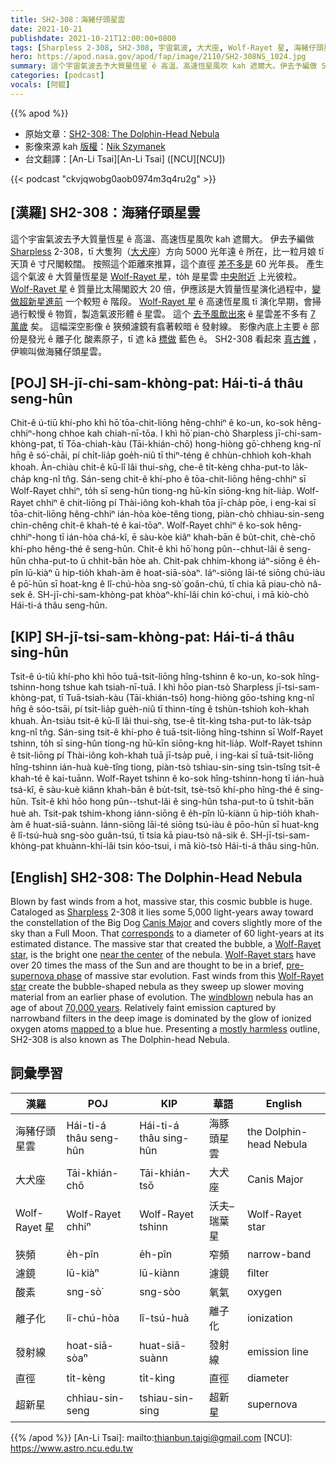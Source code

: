 ```yaml
---
title: SH2-308：海豬仔頭星雲
date: 2021-10-21
publishdate: 2021-10-21T12:00:00+0800
tags: [Sharpless 2-308, SH2-308, 宇宙氣波, 大犬座, Wolf-Rayet 星, 海豬仔頭星雲, 超新星, 恆星風, 恆星演化]
hero: https://apod.nasa.gov/apod/fap/image/2110/SH2-308NS_1024.jpg
summary: 這个宇宙氣波去予大質量恆星 ê 高溫、高速恆星風吹 kah 遮爾大。伊去予編做 SH2-308，tī 大犬座方向 5000 光年遠 ê 所在，比一粒月娘 tī 天頂 ê 寸尺閣較闊。
categories: [podcast]
vocals: [阿錕]
---
```


{{% apod %}}

- 原始文章：[SH2-308: The Dolphin-Head Nebula](https://apod.nasa.gov/apod/ap211021.html)
- 影像來源 kah [版權][copyright]：[Nik Szymanek](http://www.ccdland.net/)
- 台文翻譯：[An-Li Tsai][An-Li Tsai] ([NCU][NCU])

{{< podcast "ckvjqwobg0aob0974m3q4ru2g" >}}

## [漢羅] SH2-308：海豬仔頭星雲
這个宇宙氣波去予大質量恆星 ê 高溫、高速恆星風吹 kah 遮爾大。
伊去予編做 [Sharpless][Sharpless] 2-308，tī 大隻狗（[大犬座][Canis Major]）方向 5000 光年遠 ê 所在，比一粒月娘 tī 天頂 ê 寸尺閣較闊。
按照這个距離來推算，這个直徑 [差不多是][corresponds] 60 光年長。
產生這个氣波 ê 大質量恆星是 [Wolf-Rayet 星][Wolf-Rayet star 1]，to̍h 是星雲 [中央附近][near the center] 上光彼粒。
[Wolf-Rayet 星][Wolf-Rayet stars] ê 質量比太陽閣跤大 20 倍，伊應該是大質量恆星演化過程中，[變做超新星進前][pre-supernova phase] 一个較短 ê 階段。
[Wolf-Rayet 星][Wolf-Rayet star 2] ê 高速恆星風 tī 演化早期，會掃過行較慢 ê 物質，製造氣波形體 ê 星雲。
這个 [去予風歕出來][windblown] ê 星雲差不多有 [7 萬歲][70,000 years] 矣。
這幅深空影像 ê 狹頻濾鏡有翕著較暗 ê 發射線。
影像內底上主要 ê 部份是發光 ê 離子化 酸素原子，tī 遮 kā [標做][mapped to] 藍色 ê。
SH2-308 看起來 [真古錐][mostly harmless] ，伊嘛叫做海豬仔頭星雲。

## [POJ] SH-jī-chi-sam-khòng-pat: Hái-ti-á thâu seng-hûn
Chit-ê ú-tiū khí-pho khì hō͘ tōa-chit-liōng hêng-chhiⁿ ê ko-un, ko-sok hêng-chhiⁿ-hong chhoe kah chiah-nī-tōa.
I khì hō͘ pian-chò Sharpless jī-chi-sam-khòng-pat, tī Tōa-chiah-kàu (Tāi-khián-chō) hong-hiòng gō͘-chheng kng-nî hn̄g ê só͘-chāi, pí chi̍t-lia̍p goe̍h-niû tī thiⁿ-téng ê chhùn-chhioh koh-khah khoah.
Àn-chiàu chit-ê kū-lî lâi thui-sǹg, che-ê ti̍t-kèng chha-put-to la̍k-cha̍p kng-nî tn̂g.
Sán-seng chit-ê khí-pho ê tōa-chit-liōng hêng-chhiⁿ sī Wolf-Rayet chhiⁿ, to̍h sī seng-hûn tiong-ng hū-kīn siōng-kng hit-lia̍p.
Wolf-Rayet chhiⁿ ê chit-liōng pí Thài-iông koh-khah tōa jī-cha̍p pōe, i eng-kai sī tōa-chit-liōng hêng-chhiⁿ ián-hòa kòe-têng tiong, piàn-chò chhiau-sin-seng chìn-chêng chi̍t-ê khah-té ê kai-tōaⁿ.
Wolf-Rayet chhiⁿ ê ko-sok hêng-chhiⁿ-hong tī ián-hòa chá-kî, ē sàu-kòe kiâⁿ khah-bān ê bu̍t-chit, chè-chō khí-pho hêng-thé ê seng-hûn.
Chi̍t-ê khì hō͘ hong pûn--chhut-lâi ê seng-hûn chha-put-to ū chhit-bān hòe ah.
Chit-pak chhim-khong iáⁿ-siōng ê e̍h-pîn lū-kiàⁿ ū hip-tio̍h khah-àm ê hoat-siā-sòaⁿ.
Iáⁿ-siōng lāi-té siōng chú-iàu ê pō͘-hūn sī hoat-kng ê lî-chú-hòa sng-sò͘ goân-chú, tī chia kā piau-chò nâ-sek ê.
SH-jī-chi-sam-khòng-pat khòaⁿ-khí-lâi chin kó͘-chui, i mā kiò-chò Hái-ti-á thâu seng-hûn.

## [KIP] SH-jī-tsi-sam-khòng-pat: Hái-ti-á thâu sing-hûn
Tsit-ê ú-tiū khí-pho khì hōo tuā-tsit-liōng hîng-tshinn ê ko-un, ko-sok hîng-tshinn-hong tshue kah tsiah-nī-tuā.
I khì hōo pian-tsò Sharpless jī-tsi-sam-khòng-pat, tī Tuā-tsiah-kàu (Tāi-khián-tsō) hong-hiòng gōo-tshing kng-nî hn̄g ê sóo-tsāi, pí tsi̍t-lia̍p gue̍h-niû tī thinn-tíng ê tshùn-tshioh koh-khah khuah.
Àn-tsiàu tsit-ê kū-lî lâi thui-sǹg, tse-ê ti̍t-kìng tsha-put-to la̍k-tsa̍p kng-nî tn̂g.
Sán-sing tsit-ê khí-pho ê tuā-tsit-liōng hîng-tshinn sī Wolf-Rayet tshinn, to̍h sī sing-hûn tiong-ng hū-kīn siōng-kng hit-lia̍p.
Wolf-Rayet tshinn ê tsit-liōng pí Thài-iông koh-khah tuā jī-tsa̍p puē, i ing-kai sī tuā-tsit-liōng hîng-tshinn ián-huà kuè-tîng tiong, piàn-tsò tshiau-sin-sing tsìn-tsîng tsi̍t-ê khah-té ê kai-tuānn.
Wolf-Rayet tshinn ê ko-sok hîng-tshinn-hong tī ián-huà tsá-kî, ē sàu-kuè kiânn khah-bān ê bu̍t-tsit, tsè-tsō khí-pho hîng-thé ê sing-hûn.
Tsi̍t-ê khì hōo hong pûn--tshut-lâi ê sing-hûn tsha-put-to ū tshit-bān huè ah.
Tsit-pak tshim-khong iánn-siōng ê e̍h-pîn lū-kiànn ū hip-tio̍h khah-àm ê huat-siā-suànn.
Iánn-siōng lāi-té siōng tsú-iàu ê pōo-hūn sī huat-kng ê lî-tsú-huà sng-sòo guân-tsú, tī tsia kā piau-tsò nâ-sik ê.
SH-jī-tsi-sam-khòng-pat khuànn-khí-lâi tsin kóo-tsui, i mā kiò-tsò Hái-ti-á thâu sing-hûn.

## [English] SH2-308: The Dolphin-Head Nebula
Blown by fast winds from a hot, massive star, this cosmic bubble is huge.
Cataloged as [Sharpless][Sharpless] 2-308 it lies some 5,000 light-years away toward the constellation of the Big Dog [Canis Major][Canis Major] and covers slightly more of the sky than a Full Moon.
That [corresponds][corresponds] to a diameter of 60 light-years at its estimated distance.
The massive star that created the bubble, a [Wolf-Rayet star][Wolf-Rayet star 1], is the bright one [near the center][near the center] of the nebula.
[Wolf-Rayet stars][Wolf-Rayet stars] have over 20 times the mass of the Sun and are thought to be in a brief, [pre-supernova phase][pre-supernova phase] of massive star evolution.
Fast winds from this [Wolf-Rayet star][Wolf-Rayet star 2] create the bubble-shaped nebula as they sweep up slower moving material from an earlier phase of evolution.
The [windblown][windblown] nebula has an age of about [70,000 years][70,000 years].
Relatively faint emission captured by narrowband filters in the deep image is dominated by the glow of ionized oxygen atoms [mapped to][mapped to] a blue hue.
Presenting a [mostly harmless][mostly harmless] outline, SH2-308 is also known as The Dolphin-head Nebula.

## 詞彙學習

|漢羅|POJ|KIP|華語|English|
|-|-|-|-|-|
|海豬仔頭星雲|Hái-ti-á thâu seng-hûn|Hái-ti-á thâu sing-hûn|海豚頭星雲|the Dolphin-head Nebula|
|大犬座|Tāi-khián-chō|Tāi-khián-tsō|大犬座|Canis Major|
|Wolf-Rayet 星|Wolf-Rayet chhiⁿ|Wolf-Rayet tshinn|沃夫–瑞葉星|Wolf-Rayet star|
|狹頻|e̍h-pîn|e̍h-pîn|窄頻|narrow-band|
|濾鏡|lū-kiàⁿ|lū-kiànn|濾鏡|filter|
|酸素|sng-sò͘|sng-sòo|氧氣|oxygen|
|離子化|lî-chú-hòa|lî-tsú-huà|離子化|ionization|
|發射線|hoat-siā-sòaⁿ|huat-siā-suànn|發射線|emission line|
|直徑|ti̍t-kèng|ti̍t-kìng|直徑|diameter|
|超新星|chhiau-sin-seng|tshiau-sin-sing|超新星|supernova|

{{% /apod %}}
[An-Li Tsai]: mailto:thianbun.taigi@gmail.com
[NCU]: https://www.astro.ncu.edu.tw

[copyright]: https://apod.nasa.gov/apod/fap/lib/about_apod.html#srapply

[Sharpless]:http://galaxymap.org/cat/list/sharpless/301
[Canis Major]:https://en.wikipedia.org/wiki/Canis_Major
[corresponds]:http://chandra.harvard.edu/photo/scale_distance.html
[Wolf-Rayet star 1]:http://en.wikipedia.org/wiki/Wolf-Rayet_star
[near the center]:https://en.wikipedia.org/wiki/EZ_Canis_Majoris
[Wolf-Rayet stars]:http://earthsky.org/space/wolf-rayets-are-the-most-massive-and-brightest-stars-known
[pre-supernova phase]:https://apod.nasa.gov/apod/ap030325.html
[Wolf-Rayet star 2]:https://www.nasa.gov/image-feature/goddard/hubble-view-wolf-rayet-stars-intense-and-short-lived
[windblown]:https://apod.nasa.gov/apod/ap080522.html
[70,000 years]:http://en.wikipedia.org/wiki/Middle_Paleolithic
[mapped to]:https://hubblesite.org/contents/articles/the-meaning-of-light-and-color
[mostly harmless]:https://www.goodreads.com/quotes/811-for-instance-on-the-planet-earth-man-had-always-assumed

